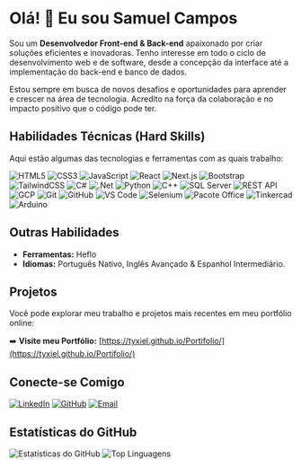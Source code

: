 # Olá! 👋 Eu sou Samuel Campos

Sou um **Desenvolvedor Front-end & Back-end** apaixonado por criar soluções eficientes e inovadoras. Tenho interesse em todo o ciclo de desenvolvimento web e de software, desde a concepção da interface até a implementação do back-end e banco de dados.

Estou sempre em busca de novos desafios e oportunidades para aprender e crescer na área de tecnologia. Acredito na força da colaboração e no impacto positivo que o código pode ter.

## Habilidades Técnicas (Hard Skills)

Aqui estão algumas das tecnologias e ferramentas com as quais trabalho:

![HTML5](https://img.shields.io/badge/html5-%23E34F26.svg?style=for-the-badge&logo=html5&logoColor=white)
![CSS3](https://img.shields.io/badge/css3-%231572B6.svg?style=for-the-badge&logo=css3&logoColor=white)
![JavaScript](https://img.shields.io/badge/javascript-%23323330.svg?style=for-the-badge&logo=javascript&logoColor=%23F7DF1E)
![React](https://img.shields.io/badge/react-%2320232a.svg?style=for-the-badge&logo=react&logoColor=%2361DAFB)
![Next.js](https://img.shields.io/badge/next.js-%23000000.svg?style=for-the-badge&logo=nextdotjs&logoColor=white)
![Bootstrap](https://img.shields.io/badge/bootstrap-%238511FA.svg?style=for-the-badge&logo=bootstrap&logoColor=white)
![TailwindCSS](https://img.shields.io/badge/tailwindcss-%2338B2AC.svg?style=for-the-badge&logo=tailwind-css&logoColor=white)
![C#](https://img.shields.io/badge/C%23-239120?style=for-the-badge&logo=c-sharp&logoColor=white)
![.Net](https://img.shields.io/badge/.NET-512BD4?style=for-the-badge&logo=dotnet&logoColor=white)
![Python](https://img.shields.io/badge/python-3670A0?style=for-the-badge&logo=python&logoColor=ffdd54)
![C++](https://img.shields.io/badge/C%2B%2B-00599C?style=for-the-badge&logo=c%2B%2B/&logoColor=white)
![SQL Server](https://img.shields.io/badge/SQL%20Server-CC2927?style=for-the-badge&logo=microsoft-sql-server&logoColor=white)
![REST API](https://img.shields.io/badge/REST%20API-005696?style=for-the-badge&logo=rest&logoColor=white)
![GCP](https://img.shields.io/badge/Google%20Cloud-4285F4?style=for-the-badge&logo=google-cloud&logoColor=white)
![Git](https://img.shields.io/badge/git-%23F05033.svg?style=for-the-badge&logo=git&logoColor=white)
![GitHub](https://img.shields.io/badge/github-%23121011.svg?style=for-the-badge&logo=github&logoColor=white)
![VS Code](https://img.shields.io/badge/Vscode-007ACC?style=for-the-badge&logo=visual-studio-code&logoColor=white)
![Selenium](https://img.shields.io/badge/selenium-%43B02A.svg?style=for-the-badge&logo=selenium&logoColor=white)
![Pacote Office](https://img.shields.io/badge/Microsoft%20Office-D83B01?style=for-the-badge&logo=microsoft-office&logoColor=white)
![Tinkercad](https://img.shields.io/badge/Tinkercad-000000?style=for-the-badge&logo=tinkercad&logoColor=00B0F0)
![Arduino](https://img.shields.io/badge/Arduino-00979D.svg?style=for-the-badge&logo=arduino&logoColor=white)

## Outras Habilidades

* **Ferramentas:** Heflo
* **Idiomas:** Português Nativo, Inglês Avançado & Espanhol Intermediário.

## Projetos

Você pode explorar meu trabalho e projetos mais recentes em meu portfólio online:

➡️ **Visite meu Portfólio:** [https://tyxiel.github.io/Portifolio/](https://tyxiel.github.io/Portifolio/)

## Conecte-se Comigo

[![LinkedIn](https://img.shields.io/badge/LinkedIn-0077B5?style=for-the-badge&logo=linkedin&logoColor=white)](https://linkedin.com/in/tyxiel)
[![GitHub](https://img.shields.io/badge/GitHub-100000?style=for-the-badge&logo=github&logoColor=white)](https://github.com/tyxiel)
[![Email](https://img.shields.io/badge/Email-D14836?style=for-the-badge&logo=gmail&logoColor=white)](mailto:tyxiel@duck.com)

## Estatísticas do GitHub

![Estatísticas do GitHub](https://github-readme-stats.vercel.app/api?username=tyxiel&show_icons=true&theme=radical)
![Top Linguagens](https://github-readme-stats.vercel.app/api/top-langs/?username=tyxiel&layout=compact&theme=radical)
